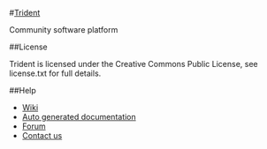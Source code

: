 #[Trident](http://www.online.me)

Community software platform

##License

Trident is licensed under the Creative Commons Public License, see license.txt for full details.

##Help

- [Wiki](https://github.com/boonex/trident/wiki)
- [Auto generated documentation](http://ci.boonex.com/docs)
- [Forum](http://www.boonex.com/forums)
- [Contact us](http://www.boonex.com/help/contact)
